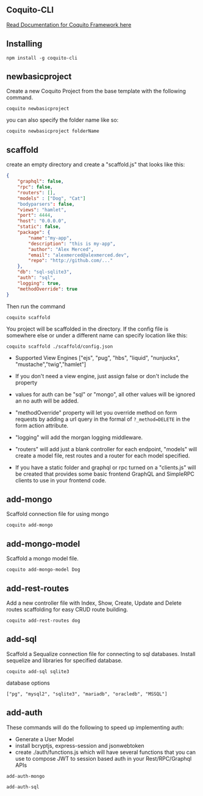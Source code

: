 ## Coquito-CLI

[Read Documentation for Coquito Framework here](https://www.npmjs.com/package/coquito)

## Installing

`npm install -g coquito-cli`

## newbasicproject

Create a new Coquito Project from the base template with the following command.

`coquito newbasicproject`

you can also specify the folder name like so:

`coquito newbasicproject folderName`

## scaffold

create an empty directory and create a "scaffold.js" that looks like this:

```json
{
    "graphql": false,
    "rpc": false,
    "routers": [],
    "models" : ["Dog", "Cat"]
    "bodyparsers": false,
    "views": "hamlet",
    "port": 4444,
    "host": "0.0.0.0",
    "static": false,
    "package": {
        "name":"my-app",
        "description": "this is my-app",
        "author": "Alex Merced",
        "email": "alexmerced@alexmerced.dev",
        "repo": "http://github.com/..."
    },
    "db": "sql-sqlite3",
    "auth": "sql",
    "logging": true,
    "methodOverride": true
}
```

Then run the command

`coquito scaffold`

You project will be scaffolded in the directory. If the config file is somewhere else or under a different name can specify location like this:

`coquito scaffold ./scaffold/config.json`

- Supported View Engines ["ejs", "pug", "hbs", "liquid", "nunjucks", "mustache","twig","hamlet"]

- If you don't need a view engine, just assign false or don't include the property

- values for auth can be "sql" or "mongo", all other values will be ignored an no auth will be added.

- "methodOverride" property will let you override method on form requests by adding a url query in the formal of `?_method=DELETE` in the form action attribute.

- "logging" will add the morgan logging middleware.

- "routers" will add just a blank controller for each endpoint, "models" will create a model file, rest routes and a router for each model specified.

- If you have a static folder and graphql or rpc turned on a "clients.js" will be created that provides some basic frontend GraphQL and SimpleRPC clients to use in your frontend code.

## add-mongo

Scaffold connection file for using mongo

`coquito add-mongo`

## add-mongo-model

Scaffold a mongo model file.

`coquito add-mongo-model Dog`

## add-rest-routes

Add a new controller file with Index, Show, Create, Update and Delete routes scaffolding for easy CRUD route building.

`coquito add-rest-routes dog`

## add-sql

Scaffold a Sequalize connection file for connecting to sql databases. Install sequelize and libraries for specified database.

```
coquito add-sql sqlite3
```

database options

```
["pg", "mysql2", "sqlite3", "mariadb", "oracledb", "MSSQL"]
```

## add-auth

These commands will do the following to speed up implementing auth:
- Generate a User Model
- install bcryptjs, express-session and jsonwebtoken
- create ./auth/functions.js which will have several functions that you can use to compose JWT to session based auth in your Rest/RPC/Graphql APIs

`add-auth-mongo`

`add-auth-sql`